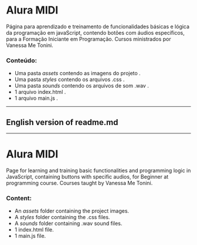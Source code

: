 # Alura MIDI

Página para aprendizado e treinamento de funcionalidades básicas e lógica da programação em javaScript, contendo botões com áudios específicos, para a Formação Iniciante em Programação. Cursos ministrados por Vanessa Me Tonini.

### Conteúdo:
- Uma pasta _assets_ contendo as imagens do projeto .
- Uma pasta _styles_ contendo os arquivos .css .
- Uma pasta _sounds_ contendo os arquivos de som .wav .
- 1 arquivo index.html .
- 1 arquivo main.js .

---

## English version of readme.md

---

# Alura MIDI

Page for learning and training basic functionalities and programming logic in JavaScript, containing buttons with specific audios, for Beginner at programming course. Courses taught by Vanessa Me Tonini.

### Content:
- An _assets_ folder containing the project images.
- A _styles_ folder containing the .css files.
- A _sounds_ folder containing .wav sound files.
- 1 index.html file.
- 1 main.js file.